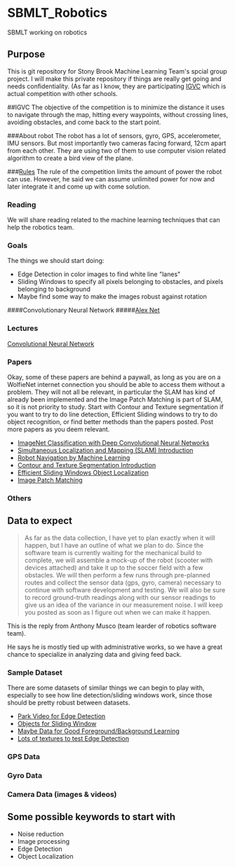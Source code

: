 # SBMLT_Robotics
SBMLT working on robotics

## Purpose
This is git repository for Stony Brook Machine Learning Team's spcial group project. I will make this private repository if things are really get going and needs confidentiality. (As far as I know, they are participating [IGVC](http://www.igvc.org) which is actual competition with other schools.

##IGVC
The objective of the competition is to minimize the distance it uses to navigate through the map, hitting every waypoints, without crossing lines, avoiding obstacles, and come back to the start point.

###About robot
The robot has a lot of sensors, gyro, GPS, accelerometer, IMU sensors. But most importantly two cameras facing forward, 12cm apart from each other. They are using two of them to use computer vision related algorithm to create a bird view of the plane. 

###[Rules](http://www.igvc.org/2016IGVCRules.pdf)
The rule of the competition limits the amount of power the robot can use. However, he said we can assume unlimited power for now and later integrate it and come up with come solution.

### Reading
We will share reading related to the machine learning techniques that can help the robotics team.

### Goals
The things we should start doing:
* Edge Detection in color images to find white line "lanes"
* Sliding Windows to specify all pixels belonging to obstacles, and pixels belonging to background
* Maybe find some way to make the images robust against rotation

####Convolutionary Neural Network
#####[Alex Net](http://papers.nips.cc/paper/4824-imagenet-classification-with-deep-convolutional-neural-networks.pdf)

### Lectures
[Convolutional Neural Network](https://youtu.be/n6hpQwq7Inw?list=PLNlv3xIQ7DATd3ARF_NtKUs2nzuH_mhWd)

### Papers
Okay, some of these papers are behind a paywall, as long as you are on a WolfieNet internet connection you should be able to access them without a problem. They will not all be relevant, in particular the SLAM has kind of already been implemented and the Image Patch Matching is part of SLAM, so it is not priority to study. Start with Contour and Texture segmentation if you want to try to do line detection, Efficient Sliding windows to try to do object recognition, or find better methods than the papers posted. Post more papers as you deem relevant.

* [ImageNet Classification with Deep Convolutional Neural Networks](http://papers.nips.cc/paper/4824-imagenet-classification-with-deep-convolutional-neural-networks.pdf)
* [Simultaneous Localization and Mapping (SLAM) Introduction](http://ocw.mit.edu/courses/aeronautics-and-astronautics/16-412j-cognitive-robotics-spring-2005/projects/1aslam_blas_repo.pdf)
* [Robot Navigation by Machine Learning](http://ieeexplore.ieee.org/xpls/abs_all.jsp?arnumber=6419894&tag=1)
* [Contour and Texture Segmentation Introduction](http://www.cs.berkeley.edu/~malik/papers/MalikBLS.pdf)
* [Efficient Sliding Windows Object Localization](http://www.kyb.mpg.de/fileadmin/user_upload/files/publications/pdfs/pdf5070.pdf)
* [Image Patch Matching](https://www.cs.ubc.ca/~lowe/papers/ijcv04.pdf)

### Others

## Data to expect

>As far as the data collection, I have yet to plan exactly when it will happen, but I have an outline of what we plan to do. Since the software team is currently waiting for the mechanical build to complete, we will assemble a mock-up of the robot (scooter with devices attached) and take it up to the soccer field with a few obstacles. We will then perform a few runs through pre-planned routes and collect the sensor data (gps, gyro, camera) necessary to continue with software development and testing. We will also be sure to record ground-truth readings along with our sensor readings to give us an idea of the variance in our measurement noise. I will keep you posted as soon as I figure out when we can make it happen.

This is the reply from Anthony Musco (team learder of robotics software team).

He says he is mostly tied up with administrative works, so we have a great chance to specialize in analyzing data and giving feed back.

### Sample Dataset
There are some datasets of similar things we can begin to play with, especially to see how line detection/sliding windows work, since those should be pretty robust between datasets.

* [Park Video for Edge Detection](http://ilab.usc.edu/siagian/Research/data/PAMI07/PAMI07data.html)
* [Objects for Sliding Window](http://www.vision.caltech.edu/html-files/archive.html)
* [Maybe Data for Good Foreground/Background Learning](http://research.microsoft.com/en-us/projects/i2i/data.aspx)
* [Lots of textures to test Edge Detection](http://mosaic.utia.cas.cz/index.php?act=view_texs)

### GPS Data

### Gyro Data

### Camera Data (images & videos)

## Some possible keywords to start with
* Noise reduction
* Image processing
* Edge Detection
* Object Localization
